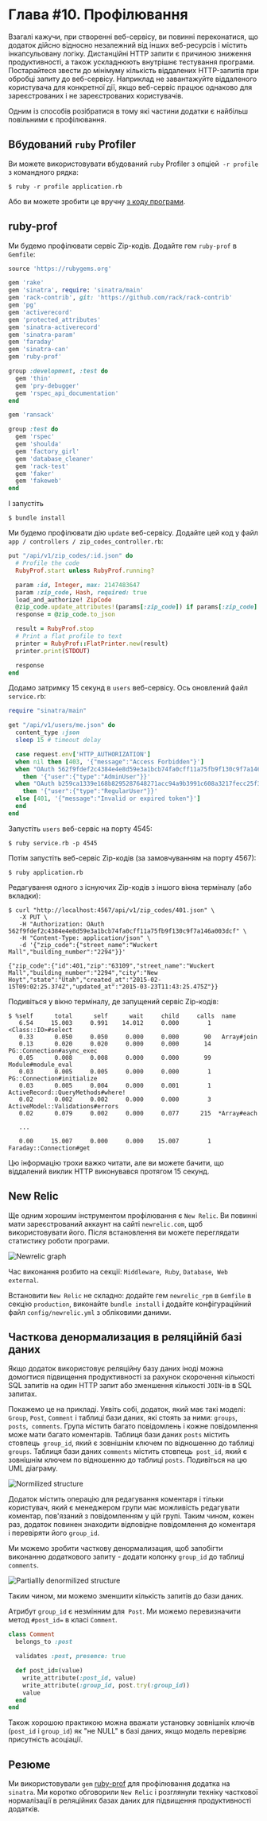 Глава #10. Профілювання
=======================

Взагалі кажучи, при створенні веб-сервісу, ви повинні переконатися, що додаток дійсно відносно незалежний від інших веб-ресурсів і містить інкапсульовану логіку. Дистанційні HTTP запити є причиною зниження продуктивності, а також ускладнюють внутрішнє тестування програми. Постарайтеся звести до мінімуму кількість віддалених HTTP-запитів при обробці запиту до веб-сервісу. Наприклад не завантажуйте віддаленого користувача для конкретної дії, якщо веб-сервіс працює однаково для зареєстрованих і не зареєстрованих користувачів.

Одним із способів розібратися в тому які частини додатки є найбільш повільними є профілювання.

## <a name="ruby-built-in-profiler">Вбудований `ruby` Profiler

Ви можете використовувати вбудований `ruby` Profiler з опціей` -r profile` з командного рядка:

    $ ruby -r profile application.rb

Або ви можете зробити це вручну [з коду програми](http://stackoverflow.com/questions/4347466/whats-the-best-way-to-profile-a-sinatra-application).

## <a name="ruby-prof"></a>ruby-prof

Ми будемо профілювати сервіс Zip-кодів. Додайте гем `ruby-prof` в` Gemfile`:

```ruby
source 'https://rubygems.org'

gem 'rake'
gem 'sinatra', require: 'sinatra/main'
gem 'rack-contrib', git: 'https://github.com/rack/rack-contrib'
gem 'pg'
gem 'activerecord'
gem 'protected_attributes'
gem 'sinatra-activerecord'
gem 'sinatra-param'
gem 'faraday'
gem 'sinatra-can'
gem 'ruby-prof'

group :development, :test do
  gem 'thin'
  gem 'pry-debugger'
  gem 'rspec_api_documentation'
end

gem 'ransack'

group :test do
  gem 'rspec'
  gem 'shoulda'
  gem 'factory_girl'
  gem 'database_cleaner'
  gem 'rack-test'
  gem 'faker'
  gem 'fakeweb'
end
```

І запустіть

    $ bundle install

Ми будемо профілювати дію `update` веб-сервісу. Додайте цей код у файл `app / controllers / zip_codes_controller.rb`:

```ruby
put "/api/v1/zip_codes/:id.json" do
  # Profile the code
  RubyProf.start unless RubyProf.running?

  param :id, Integer, max: 2147483647
  param :zip_code, Hash, required: true
  load_and_authorize! ZipCode
  @zip_code.update_attributes!(params[:zip_code]) if params[:zip_code].any?
  response = @zip_code.to_json

  result = RubyProf.stop
  # Print a flat profile to text
  printer = RubyProf::FlatPrinter.new(result)
  printer.print(STDOUT)

  response
end
```

Додамо затримку 15 секунд в `users` веб-сервісу. Ось оновлений файл `service.rb`:

```ruby
require "sinatra/main"

get "/api/v1/users/me.json" do
  content_type :json
  sleep 15 # timeout delay

  case request.env['HTTP_AUTHORIZATION']
  when nil then [403, '{"message":"Access Forbidden"}']
  when "OAuth 562f9fdef2c4384e4e8d59e3a1bcb74fa0cff11a75fb9f130c9f7a146a003dcf"
    then '{"user":{"type":"AdminUser"}}'
  when "OAuth b259ca1339e168b8295287648271acc94a9b3991c608a3217fecc25f369aaa86"
    then '{"user":{"type":"RegularUser"}}'
  else [401, '{"message":"Invalid or expired token"}']
  end
end
```

Запустіть `users` веб-сервіс на порту 4545:

    $ ruby service.rb -p 4545

Потім запустіть веб-сервіс Zip-кодів (за замовчуванням на порту 4567):

    $ ruby application.rb

Редагування одного з існуючих Zip-кодів з іншого вікна терміналу (або вкладки):

    $ curl "http://localhost:4567/api/v1/zip_codes/401.json" \
       -X PUT \
       -H "Authorization: OAuth 562f9fdef2c4384e4e8d59e3a1bcb74fa0cff11a75fb9f130c9f7a146a003dcf" \
       -H "Content-Type: application/json" \
       -d '{"zip_code":{"street_name":"Wuckert Mall","building_number":"2294"}}'

    {"zip_code":{"id":401,"zip":"63109","street_name":"Wuckert Mall","building_number":"2294","city":"New Hoyt","state":"Utah","created_at":"2015-02-15T09:02:25.374Z","updated_at":"2015-03-23T11:43:25.475Z"}}

Подивіться у вікно терміналу, де запущений сервіс Zip-кодів:

    $ %self      total      self      wait     child     calls  name
       6.54     15.003     0.991    14.012     0.000        1   <Class::IO>#select 
       0.33      0.050     0.050     0.000     0.000       90   Array#join 
       0.13      0.020     0.020     0.000     0.000       14   PG::Connection#async_exec 
       0.05      0.008     0.008     0.000     0.000       99   Module#module_eval 
       0.03      0.005     0.005     0.000     0.000        1   PG::Connection#initialize 
       0.03      0.005     0.004     0.000     0.001        1   ActiveRecord::QueryMethods#where! 
       0.02      0.002     0.002     0.000     0.000        3   ActiveModel::Validations#errors 
       0.02      0.079     0.002     0.000     0.077      215  *Array#each 

       ...

       0.00     15.007     0.000     0.000    15.007        1   Faraday::Connection#get

Цю інформацію трохи важко читати, але ви можете бачити, що віддалений виклик HTTP виконувався протягом 15 секунд.

## <a name="new-relic"></a>New Relic

Ще одним хорошим інструментом профілювання є `New Relic`. Ви повинні мати зареєстрований аккаунт на сайті `newrelic.com`, щоб використовувати його. Після встановлення ви можете переглядати статистику роботи програми.

![Newrelic graph](../static/images/newrelic_rpm_graph.png)

Час виконання розбито на секції: `Middleware`,` Ruby`, `Database`,` Web external`.

Встановити `New Relic` не складно: додайте гем `newrelic_rpm` в `Gemfile` в секцію `production`, виконайте `bundle install` і додайте конфігураційний файл `config/newrelic.yml` з обліковими даними.

## <a name="partial-denormalization"></a>Часткова денормализация в реляційній базі даних

Якщо додаток використовує реляційну базу даних іноді можна домогтися підвищення продуктивності за рахунок скорочення кількості SQL запитів на один HTTP запит або зменшення кількості `JOIN`-ів в SQL запитах.

Покажемо це на прикладі. Уявіть собі, додаток, який має такі моделі: `Group`, `Post`, `Comment` і таблиці бази даних, які стоять за ними: `groups`, `posts`,` comments`. Група містить багато повідомлень і кожне повідомлення може мати багато коментарів. Таблиця бази даних `posts` містить стовпець` group_id`, який є зовнішнім ключем по відношенню до таблиці `groups`. Таблиця бази даних `comments` містить стовпець` post_id`, який є зовнішнім ключем по відношенню до таблиці `posts`. Подивіться на цю UML діаграму.

![Normilized structure](../static/images/normilized.png)

Додаток містить операцію для редагування коментаря і тільки користувач, який є менеджером групи має можливість редагувати коментар, пов'язаний з повідомленням у цій групі. Таким чином, кожен раз, додаток повинен знаходити відповідне повідомлення до коментаря і перевіряти його `group_id`.

Ми можемо зробити часткову денормализация, щоб запобігти виконанню додаткового запиту - додати колонку `group_id` до таблиці `comments`.

![Partiallly denormilized structure](../static/images/partiallly_denormilized.png)

Таким чином, ми можемо зменшити кількість запитів до бази даних.

Атрибут `group_id` є незмінним для` Post`. Ми можемо перевизначити метод `#post_id=` в класі `Comment`.

```ruby
class Comment
  belongs_to :post

  validates :post, presence: true

  def post_id=(value)
    write_attribute(:post_id, value)
    write_attribute(:group_id, post.try(:group_id))
    value
  end
end
```

Також хорошою практикою можна вважати установку зовнішніх ключів (`post_id` і `group_id`) як "не NULL" в базі даних, якщо модель перевіряє присутність асоціації.

## <a name="summary"></a>Резюме

Ми використовували `gem` [ruby-prof](https://github.com/ruby-prof/ruby-prof) для профілювання додатка на `sinatra`. Ми коротко обговорили `New Relic` і розглянули техніку часткової нормалізації в реляційних базах даних для підвищення продуктивності додатків.
